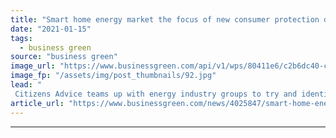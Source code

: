 ```yaml
---
title: "Smart home energy market the focus of new consumer protection drive"
date: "2021-01-15"
tags: 
  - business green
source: "business green"
image_url: "https://www.businessgreen.com/api/v1/wps/80411e6/c2b6dc40-caf7-4437-b475-2e950c310599/3/iStock-1211458474-smart-home-meter-185x114.jpg"
image_fp: "/assets/img/post_thumbnails/92.jpg"
lead: "
 Citizens Advice teams up with energy industry groups to try and identify any gaps in consumer protections for burgeoning flexible home energy market ..."
article_url: "https://www.businessgreen.com/news/4025847/smart-home-energy-market-focus-consumer-protection-drive"
---
```


---
